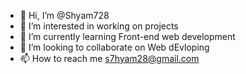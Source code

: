 - 👋 Hi, I’m @Shyam728 
- 👀 I’m interested in working on projects
- 🌱 I’m currently learning Front-end web development
- 💞️ I’m looking to collaborate on Web dEvloping
- 📫 How to reach me s7hyam28@gmail.com

<!---
Shyam728/Shyam728 is a ✨ special ✨ repository because its `README.md` (this file) appears on your GitHub profile.
You can click the Preview link to take a look at your changes.
--->
